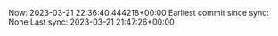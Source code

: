 Now: 2023-03-21 22:36:40.444218+00:00 Earliest commit since sync: None Last sync: 2023-03-21 21:47:26+00:00
